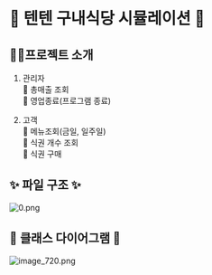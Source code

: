 # 🍱 텐텐 구내식당 시뮬레이션 🍱

## 💁‍♀️프로젝트 소개
1. 관리자<br>
🥗 총매출 조회<br>
🥩 영업종료(프로그램 종료)

2. 고객<br>
🥨 메뉴조회(금일, 일주일)<br>
🍇 식권 개수 조회<br>
🍨 식권 구매


## ✨ 파일 구조 ✨
![0.png](..%2F..%2FUsers%2FTECH5-13%2FDesktop%2F%EC%9D%B4%EB%AF%B8%EC%A7%80%2F0.png)

## 🎀 클래스 다이어그램 🎀
![image_720.png](..%2F..%2FUsers%2FTECH5-13%2FAppData%2FLocal%2FTemp%2Fimage_720.png)